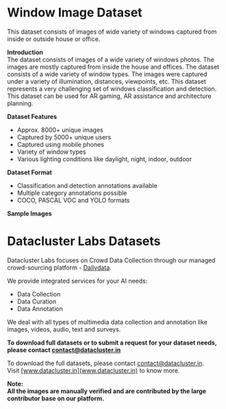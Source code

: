 # Window Image Dataset   

This dataset consists of images of wide variety of windows captured from inside or outside house or office.

**Introduction**    
The dataset consists of images of a wide variety of windows photos. The images are mostly captured from inside the house and offices. The dataset consists of a wide variety of window types. The images were captured under a variety of illumination, distances, viewpoints, etc. This dataset represents a very challenging set of windows classification and detection. This dataset can be used for AR gaming, AR assistance and architecture planning. 

**Dataset Features**  
* Approx. 8000+ unique images  
* Captured by 5000+ unique users  
* Captured using mobile phones
* Variety of window types      
* Various lighting conditions like daylight, night, indoor, outdoor

**Dataset Format**  
* Classification and detection annotations available  
* Multiple category annotations possible 
* COCO, PASCAL VOC and YOLO formats  
 

**Sample Images**  


# Datacluster Labs Datasets

Datacluster Labs focuses on Crowd Data Collection through our managed crowd-sourcing platform - [Dailydata](https://play.google.com/store/apps/details?id=com.daily.data). 

We provide integrated services for your AI needs:  
* Data Collection  
* Data Curation  
* Data Annotation 

We deal with all types of multimedia data collection and annotation like images, videos, audio, text and surveys.

**To download full datasets or to submit a request for your dataset needs, please contact **contact@datacluster.in****  

To download the full datasets, please contact [contact@datacluster.in](contact@datacluster.in).  
Visit [www.datacluster.in](www.datacluster.in) to know more.
    

**Note:**  
**All the images are manually verified and are contributed by the large contributor base on our platform.** 